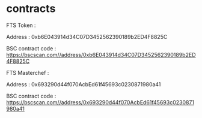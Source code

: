 # contracts

FTS Token : 

Address : 0xb6E043914d34C07D3452562390189b2ED4F8825C

BSC contract code : https://bscscan.com//address/0xb6E043914d34C07D3452562390189b2ED4F8825C

FTS Masterchef : 

Address : 0x693290d44f070AcbEd61f45693c0230871980a41

BSC contract code : https://bscscan.com//address/0x693290d44f070AcbEd61f45693c0230871980a41

